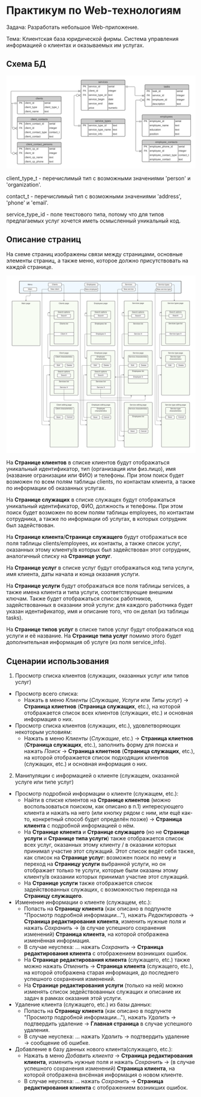 # Практикум по Web-технологиям
Задача: Разработать небольшое Web-приложение.

Тема: Клиентская база юридической фирмы. Система управления информацией о клиентах и оказываемых им услугах.

## Схема БД
![Схема БД](db_scheme.png)

client_type_t - перечислимый тип с возможными значениями 'person' и 'organization'.

contact_t - перечислимый тип с возможными значениями 'address', 'phone' и 'email'.

service_type_id - поле текстового типа, потому что для типов предлагаемых услуг хочется иметь осмысленный уникальный код.

## Описание страниц
На схеме страниц изображены связи между страницами, основные элементы страниц, а также меню, которое должно присутствовать на каждой странице.

![Схема страниц](pages_scheme.png)

На **Странице клиентов** в списке клиентов будут отображаться уникальный идентификатор, тип (организация или физ.лицо), имя (название огранизации или ФИО) и телефоны. При этом поиск будет возможен по всем полям таблицы clients, по контактам клиента, а также по информации об оказанных услугах.

На **Странице служащих** в списке служащех будут отображаться уникальный идентификатор, ФИО, должность и телефоны. При этом поиск будет возможен по всем полям таблицы employees, по контактам сотрудника, а также по информации об услугах, в которых сотрудник был задействован.

На **Странице клиента**/**Странице служащего** будут отображаться все поля таблицы clients/employees, их контакты, а также список услуг, оказанных этому клиенту/в которых был задействован этот сотрудник, аналогичный списку на **Странице услуг**.

На **Странице услуг** в списке услуг будут отображаться код типа услуги, имя клиента, даты начала и конца оказания услуги.

На  **Странице услуги** будут отображаться все поля таблицы services, а также имена клиента и типа услуги, соответствующие внешним ключам. Также будет отображаться список работников, задействованных в оказании этой услуги: для каждого работника будет указан идентификатор, имя и описание того, что он делал (из таблицы tasks).

На **Странице типов услуг** в списке типов услуг будут отображаться код услуги и её название.
На **Странице типа услуг** помимо этого будет дополнительная информация об услуге (из поля service_info).

## Сценарии использования
1. Просмотр списка клиентов (служащих, оказанных услуг или типов услуг)
  * Просмотр всего списка:
    * Нажать в меню *Клиенты* (*Служащие*, *Услуги* или *Типы услуг*) → **Страница клиетнов** (**Страница служащих**, etc.), на которой отображается список всех клиентов (служащих, etc.) и основная информация о них.
  * Просмотр списка клиентов (служащих, etc.), удовлетворяющих некоторым условиям:
    * Нажать в меню *Клиенты* (*Служащие*, etc.) → **Страница клиетнов** (**Страница служащих**, etc.), заполнить форму для поиска и нажать *Поиск* → **Страница клиетнов** (**Страница служащих**, etc.), на которой отображается список подходящих клиентов (служащих, etc.) и основная информация о них.
2. Манипуляции с информацией о клиенте (служащем, оказанной услуге или типе услуг)
  * Просмотр подробной информации о клиенте (служащем, etc.):
    * Найти в списке клиентов на **Странице клиентов** (можно воспользоваться поиском, как описано в п.1) интересующего клиента и нажать на него (или кнопку рядом с ним, или ещё как-то, конкретный способ будет определён позже) → **Страница клиента** с подробной информацией о нём.
    * На **Странице клиента** и **Странице служащего** (но не **Странице услуги** и **Странице типа услуги**) также отображается список всех услуг, оказанных этому клиенту / в оказании которых принимал участие этот служащий. Этот список ведёт себя также, как список на **Странице услуг**: возможен поиск по нему и переход на **Страницу услуги** выбранной услуги, но он отображает только те услуги, которые были оказаны этому клиенту/в оказании которых принимал участие этот служащий.
    * На **Странице услуги** также отображается список задействованных служащих, с возможностью перехода на **Страницу служащего**.
  * Изменение информации о клиенте (служащем, etc.):
    * Попасть на **Страницу клиента** (как описано в подпункте "Просмотр подробной информации..."), нажать *Редактировать* → **Страница редактирования клиента**, изменить нужные поля и нажать *Сохранить* → (в случае успешного сохранения изменений) **Страница клиента**, на которой отображена изменённая информация.
    * В случае неуспеха: ... нажать *Сохранить* → **Страница редактирования клиента** с отображением возникших ошибок.
    * На **Странице редактирования клиента** (служащего, etc.) также можно нажать *Отменить* → **Страница клиента** (служащего, etc.), на которой отображена старая информация, до последнего успешного сохранения изменений.
    * На **Странице редактирования услуги** (только на ней) можно изменять список зедействованных служащих и описание их задач в рамках оказания этой услуги.
  * Удаление клиента (служащего, etc.) из базы данных:
    * Попасть на **Страницу клиента** (как описано в подпункте "Просмотр подробной информации..."), нажать *Удалить* → подтвердить удаление → **Главная страница** в случае успешного удаления.
    * В случае неуспеха: ... нажать *Удалить* → подтвердить удаление → сообщение об ошибке.
  * Добавление в базу данных нового клиента(служащего, etc.):
    * Нажать в меню *Добавить клиента* → **Страница редактирования клиента**, изменить нужные поля и нажать *Сохранить* → (в случае успешного сохранения изменений) **Страница клиента**, на которой отображена внсённая информация о новом клиенте.
    * В случае неуспеха: ... нажать *Сохранить* → **Страница редактирования клиента** с отображением возникших ошибок.
